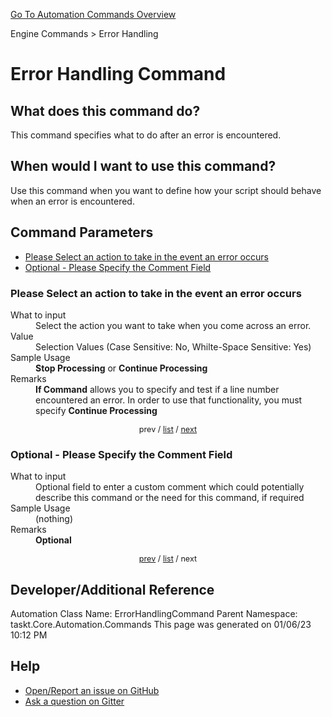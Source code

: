 <!--TITLE: Error Handling Command -->
<!-- SUBTITLE: a command in the Engine Commands group. -->
[Go To Automation Commands Overview](/automation-commands.md)


Engine Commands &gt; Error Handling


# Error Handling Command


## What does this command do?
This command specifies what to do  after an error is encountered.


## When would I want to use this command?
Use this command when you want to define how your script should behave when an error is encountered.


<a id="param_list"></a>
## Command Parameters
- [Please Select an action to take in the event an error occurs](#param_0)
- [Optional - Please Specify the Comment Field](#param_1)


<a id="param_0"></a>
### Please Select an action to take in the event an error occurs


<dl>
<dt>What to input</dt><dd>Select the action you want to take when you come across an error.</dd>
<dt>Value</dt><dd>Selection Values (Case Sensitive: No, Whilte-Space Sensitive: Yes)</dd>
<dt>Sample Usage</dt><dd><strong>Stop Processing</strong> or  <strong>Continue Processing</strong></dd>
<dt>Remarks</dt><dd><strong>If Command</strong> allows you to specify and test if a line number encountered an error. In order to use that functionality, you must specify <strong>Continue Processing</strong></dd>
</dl>




<div style="font-size: 90%; text-align: center">


prev / [list](#param_list) / [next](#param_1)


</div>


<a id="param_1"></a>
### Optional - Please Specify the Comment Field


<dl>
<dt>What to input</dt><dd>Optional field to enter a custom comment which could potentially describe this command or the need for this command, if required</dd>
<dt>Sample Usage</dt><dd>(nothing)</dd>
<dt>Remarks</dt><dd><strong>Optional</strong><br></dd>
</dl>




<div style="font-size: 90%; text-align: center">


[prev](#param_1) / [list](#param_list) / next


</div>


## Developer/Additional Reference
Automation Class Name: ErrorHandlingCommand
Parent Namespace: taskt.Core.Automation.Commands
This page was generated on 01/06/23 10:12 PM


## Help
- [Open/Report an issue on GitHub](https://github.com/rcktrncn/taskt/issues/new)
- [Ask a question on Gitter](https://gitter.im/taskt-rpa/Lobby)

